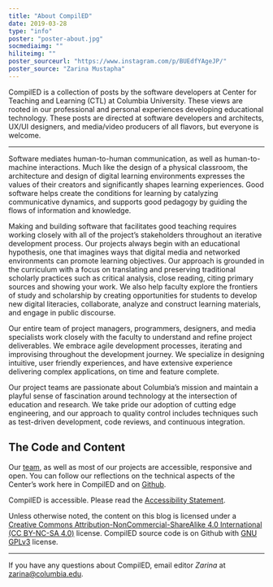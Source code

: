 ```yaml
---
title: "About CompilED"
date: 2019-03-28
type: "info"
poster: "poster-about.jpg"
socmediaimg: ""
hiliteimg: ""
poster_sourceurl: "https://www.instagram.com/p/BUEdfYAgeJP/"
poster_source: "Zarina Mustapha"
---
```


CompilED is a collection of posts by the software developers at Center for Teaching and Learning (CTL) at Columbia University. These views are rooted in our professional and personal experiences developing educational technology. These posts are directed at software developers and architects, UX/UI designers, and media/video producers of all flavors, but everyone is welcome.

-----------

Software mediates human-to-human communication, as well as human-to-machine interactions. Much like the design of a physical classroom, the architecture and design of digital learning environments expresses the values of their creators and significantly shapes learning experiences. Good software helps create the conditions for learning by catalyzing communicative dynamics, and supports good pedagogy by guiding the flows of information and knowledge.

Making and building software that facilitates good teaching requires working closely with all of the project’s stakeholders throughout an iterative development process. Our projects always begin with an educational hypothesis, one that imagines ways that digital media and networked environments can promote learning objectives. Our approach is grounded in the curriculum with a focus on translating and preserving traditional scholarly practices such as critical analysis, close reading, citing primary sources and showing your work. We also help faculty explore the frontiers of study and scholarship by creating opportunities for students to develop new digital literacies, collaborate, analyze and construct learning materials, and engage in public discourse.

Our entire team of project managers, programmers, designers, and media specialists work closely with the faculty to understand and refine project deliverables. We embrace agile development processes, iterating and improvising throughout the development journey. We specialize in designing intuitive, user friendly experiences, and have extensive experience delivering complex applications, on time and feature complete.

Our project teams are passionate about Columbia’s mission and maintain a playful sense of fascination around technology at the intersection of education and research. We take pride our adoption of cutting edge engineering, and our approach to quality control includes techniques such as test-driven development, code reviews, and continuous integration.

## The Code and Content

Our [team](/authors/), as well as most of our projects are accessible, responsive and open. You can follow our reflections on the technical aspects of the Center’s work here in CompilED and on [Github](http://github.com/ccnmtl).

CompilED is accessible. Please read the [Accessibility Statement](/info/accessibility/).

Unless otherwise noted, the content on this blog is licensed under a
[Creative Commons Attribution-NonCommercial-ShareAlike 4.0 International (CC BY-NC-SA 4.0)](https://creativecommons.org/licenses/by-nc-sa/4.0/) license. CompilED source code is on Github with
[GNU GPLv3](https://www.gnu.org/licenses/gpl-3.0.en.html) license.

-----------

If you have any questions about CompilED, email editor _Zarina_ at <a href="mailto:zarina@zarina@columbia.edu">zarina@columbia.edu<a/>.
